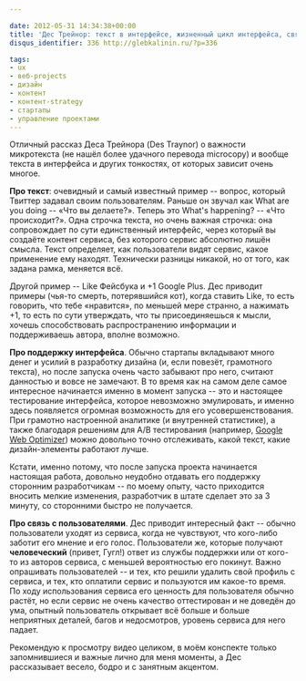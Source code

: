 ```yaml
---

date: 2012-05-31 14:34:38+00:00
title: 'Дес Трейнор: текст в интерфейсе, жизненный цикл интерфейса, связь с пользователем'
disqus_identifier: 336 http://glebkalinin.ru/?p=336

tags:
- ux
- веб-projects
- дизайн
- контент
- контент-strategy
- стартапы
- управление проектами
---
```




Отличный рассказ Деса Трейнора (Des Traynor) о важности микротекста (не нашёл более удачного перевода microcopy) и вообще текста в интерфейса и других тонкостях, от которых зависит очень многое.

**Про текст**: очевидный и самый известный пример -- вопрос, который Твиттер задавал своим пользователям. Раньше он звучал как What are you doing -- «Что вы делаете?». Теперь это What's happening? -- «Что происходит?». Одна строчка текста, но очень важная строчка: она сопровождает по сути единственный интерфейс, через который вы создаёте контент сервиса, без которого сервис абсолютно лишён смысла. Текст определяет, как пользователи видят сервис, какое применение ему находят. Технически разницы никакой, но от того, как задана рамка, меняется всё.

Другой пример -- Like Фейсбука и +1 Google Plus. Дес приводит примеры (чья-то смерть, потерявшийся кот), когда ставить Like, то есть говорить, что тебе «нравится», по меньшей мере странно, а нажимать +1, то есть по сути утверждать, что ты присоединяешься к мысли, хочешь способствовать распространению информации и поддерживаешь автора, вполне возможно.

**Про поддержку интерфейса**. Обычно стартапы вкладывают много денег и усилий в разработку дизайна (и, если повезёт, грамотного текста), но после запуска очень часто забывают про него, считают данностью и вовсе не замечают. В то время как на самом деле самое интересное начинается именно в момент запуска -- это и настоящее тестирование интерфейса, которое невозможно эмулировать, и именно здесь появляется огромная возможность для его усовершенствования. При грамотно настроенной аналитике (и внутренней статистике), а также благодаря решениям для A/B тестирования (например, [Google Web Optimizer](http://www.google.com/websiteoptimizer)) можно довольно точно отслеживать, какой текст, какие дизайн-элементы работают лучше.

Кстати, именно потому, что после запуска проекта начинается настоящая работа, довольно неудобно отдавать его поддержку сторонним разработчикам -- по моему опыту, часто приходится вносить мелкие изменения, разработчик в штате сделает это за 3 минуту, со сторонними быстро не получается.

**Про связь с пользователями**. Дес приводит интересный факт -- обычно пользователи уходят из сервиса, когда не чувствуют, что кого-либо заботит его мнение и его голос. Пользователи же, которые получают **человеческий** (привет, Гугл!) ответ из службы поддержки или от кого-то из авторов сервиса, с меньшей вероятностью его покинут. Важно опрашивать пользователей -- и тех, кто решили удалить свой профиль с сервиса, и тех, кто оплатили сервис и пользуются им какое-то время. По ходу использования сервиса его ценность для пользователя обычно растёт, но если сервис не очень качество оттестирован и не доведён до ума, опытный пользователь открывает всё больше и больше неприятных деталей, багов и недосмотров, уровень сервиса для него падает.

Рекомендую к просмотру видео целиком, в моём конспекте только запомнившиеся и важные лично для меня моменты, а Дес рассказывает весело, бодро и с занятным акцентом.

